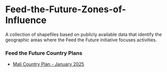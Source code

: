 # Feed-the-Future-Zones-of-Influence
A collection of shapefiles based on publicly available data that identify the geographic areas where the Feed the Future initiative focuses activities.

### Feed the Future Country Plans

* [Mali Country Plan - January 2025](https://web.archive.org/web/20250119193458/https://cg-281711fb-71ea-422c-b02c-ef79f539e9d2.s3.us-gov-west-1.amazonaws.com/uploads/2025/01/GFSS-Mali-Country-Plan_508c.pdf)
